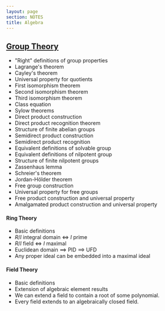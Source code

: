 ```yaml
---
layout: page
section: NOTES
title: Algebra
---
```


## [Group Theory](group-theory.html)

* "Right" definitions of group properties
* Lagrange's theorem
* Cayley's theorem
* Universal property for quotients
* First isomorphism theorem
* Second isomorphism theorem
* Third isomorphism theorem
* Class equation
* Sylow theorems
* Direct product construction
* Direct product recognition theorem
* Structure of finite abelian groups
* Semidirect product construction
* Semidirect product recognition
* Equivalent definitions of solvable group
* Equivalent definitions of nilpotent group
* Structure of finite nilpotent groups
* Zassenhaus lemma
* Schreier's theorem
* Jordan-Hölder theorem
* Free group construction
* Universal property for free groups
* Free product construction and universal property
* Amalgamated product construction and universal property

#### Ring Theory
* Basic definitions
* $R/I$ integral domain $\iff$ $I$ prime
* $R/I$ field $\iff$ $I$ maximal
* Euclidean domain $\implies$ PID $\implies$ UFD
* Any proper ideal can be embedded into a maximal ideal


#### Field Theory
* Basic definitions
* Extension of algebraic element results
* We can extend a field to contain a root of some polynomial.
* Every field extends to an algebraically closed field.
